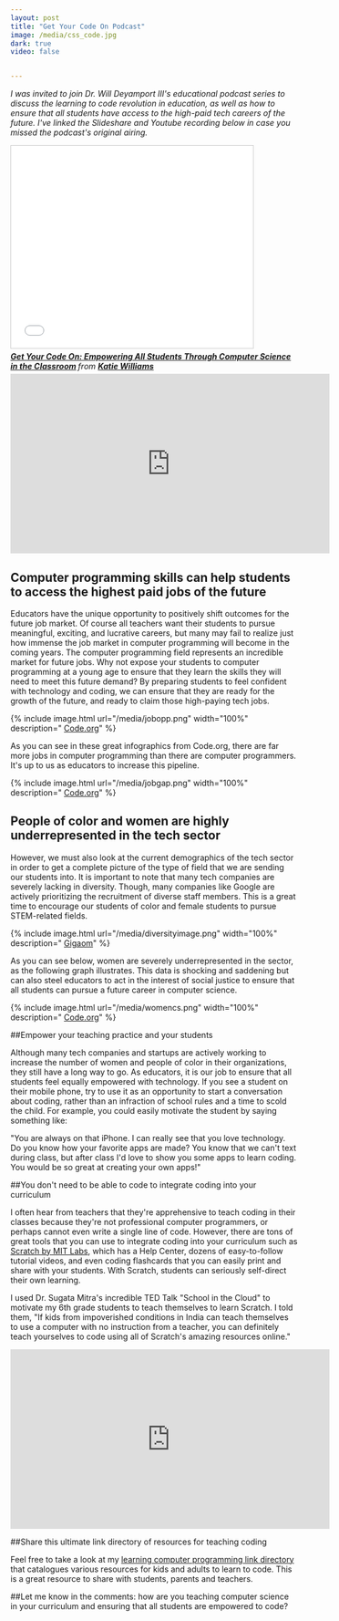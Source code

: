 ```yaml
---
layout: post
title: "Get Your Code On Podcast"
image: /media/css_code.jpg
dark: true
video: false


---
```


<em> I was invited to join Dr. Will Deyamport III's educational podcast series to discuss the learning to code revolution in education, as well as how to ensure that all students have access to the high-paid tech careers of the future. I've linked the Slideshare and Youtube recording below in case you missed the podcast's original airing.


<iframe src="//www.slideshare.net/slideshow/embed_code/45548917" width="425" height="355" frameborder="0" marginwidth="0" marginheight="0" scrolling="no" style="border:1px solid #CCC; border-width:1px; margin-bottom:5px; max-width: 100%;" allowfullscreen> </iframe> <div style="margin-bottom:5px"> <strong> <a href="//www.slideshare.net/KatieWilliams17/get-your-code-on-empowering-all-students-through-computer-science-in-the-classroom" title="Get Your Code On: Empowering All Students Through Computer Science in the Classroom" target="_blank">Get Your Code On: Empowering All Students Through Computer Science in the Classroom</a> </strong> from <strong><a href="//www.slideshare.net/KatieWilliams17" target="_blank">Katie Williams</a></strong> </div>


<iframe width="560" height="315" src="https://www.youtube.com/embed/5Ltky5wDK_s" frameborder="0" allowfullscreen></iframe>

</em>


## Computer programming skills can help students to access the highest paid jobs of the future

Educators have the unique opportunity to positively shift outcomes for the future job market. Of course all teachers want their students to pursue meaningful, exciting, and lucrative careers, but many may fail to realize just how immense the job market in computer programming will become in the coming years. The computer programming field represents an incredible market for future jobs. Why not expose your students to computer programming at a young age to ensure that they learn the skills they will need to meet this future demand? By preparing students to feel confident with technology and coding, we can ensure that they are ready for the growth of the future, and ready to claim those high-paying tech jobs.

{% include image.html url="/media/jobopp.png" width="100%" description=" <a href='http://code.org/'>Code.org</a>" %}

As you can see in these great infographics from Code.org, there are far more jobs in computer programming than there are computer programmers. It's up to us as educators to increase this pipeline.

{% include image.html url="/media/jobgap.png" width="100%" description=" <a href='http://code.org/'>Code.org</a>" %}

## People of color and women are highly underrepresented in the tech sector

However, we must also look at the current demographics of the tech sector in order to get a complete picture of the type of field that we are sending our students into. It is important to note that many tech companies are severely lacking in diversity. Though, many companies like Google are actively prioritizing the recruitment of diverse staff members. This is a great time to encourage our students of color and female students to pursue STEM-related fields.

{% include image.html url="/media/diversityimage.png" width="100%" description=" <a href='https://gigaom.com/2014/08/21/eight-charts-that-put-tech-companies-diversity-stats-into-perspective/'>Gigaom</a>" %}

As you can see below, women are severely underrepresented in the sector, as the following graph illustrates. This data is shocking and saddening but can also steel educators to act in the interest of social justice to ensure that all students can pursue a future career in computer science.

{% include image.html url="/media/womencs.png" width="100%" description=" <a href='http://www.code.org'>Code.org</a>" %}


##Empower your teaching practice and your students

Although many tech companies and startups are actively working to increase the number of women and people of color in their organizations, they still have a long way to go. As educators, it is our job to ensure that all students feel equally empowered with technology. If you see a student on their mobile phone, try to use it as an opportunity to start a conversation about coding, rather than an infraction of school rules and a time to scold the child. For example, you could easily motivate the student by saying something like:

<div class="message">"You are always on that iPhone. I can really see that you love technology. Do you know how your favorite apps are made? You know that we can't text during class, but after class I'd love to show you some apps to learn coding. You would be so great at creating your own apps!"</div>

##You don't need to be able to code to integrate coding into your curriculum

I often hear from teachers that they're apprehensive to teach coding in their classes because they're not professional computer programmers, or perhaps cannot even write a single line of code. However, there are tons of great tools that you can use to integrate coding into your curriculum such as <a href="http://scratch.mit.edu">Scratch by MIT Labs</a>, which has a Help Center, dozens of easy-to-follow tutorial videos, and even coding flashcards that you can easily print and share with your students. With Scratch, students can seriously self-direct their own learning.<br>

I used Dr. Sugata Mitra's incredible TED Talk "School in the Cloud" to motivate my 6th grade students to teach themselves to learn Scratch. I told them, "If kids from impoverished conditions in India can teach themselves to use a computer with no instruction from a teacher, you can definitely teach yourselves to code using all of Scratch's amazing resources online."

<iframe width="560" height="315" src="https://www.youtube.com/embed/y3jYVe1RGaU" frameborder="0" allowfullscreen></iframe>


##Share this ultimate link directory of resources for teaching coding

Feel free to take a look at my <a href="http://learn-computer-programming.zeef.com">learning computer programming link directory</a> that catalogues various resources for kids and adults to learn to code. This is a great resource to share with students, parents and teachers.

##Let me know in the comments: how are you teaching computer science in your curriculum and ensuring that all students are empowered to code?
